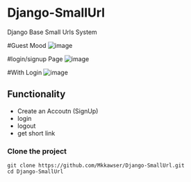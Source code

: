# Django-SmallUrl
Django Base Small Urls System

#Guest Mood
![image](https://user-images.githubusercontent.com/109532781/189489901-eb08ce68-27a8-464e-a2f4-b52dfdc0e246.png)

#login/signup Page
![image](https://user-images.githubusercontent.com/109532781/189489948-6dacd35f-2f22-4156-aa4b-30da6ef55095.png)


#With Login 
![image](https://user-images.githubusercontent.com/109532781/189489955-89a6d95d-505b-4ab4-822e-d093455ee9f4.png)




## Functionality
  - Create an Accoutn (SignUp)
  - login
  - logout 
  - get short link
  
 
 ### Clone the project

```
git clone https://github.com/Mkkawser/Django-SmallUrl.git
cd Django-SmallUrl
